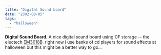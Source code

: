 ```yaml
---
title: "Digital Sound board"
date: "2002-08-05"
tags: 
  - "halloween"
---
```


**Digital Sound Board**. A nice digital sound board using CF storage -- the electech [EM3018B](http://www.eletech.com/Products/QuikWave_Sound_Boards/EM3018B/em3018b.htm). right now i use banks of cd players for sound effects at halloween but this might be a better way to go...
